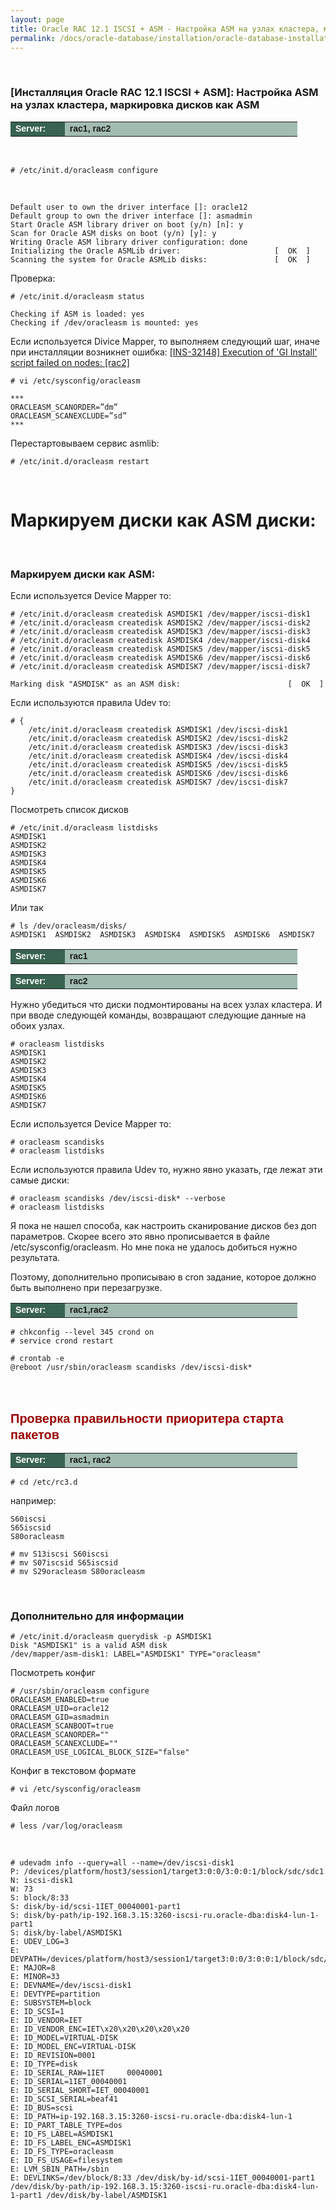 ```yaml
---
layout: page
title: Oracle RAC 12.1 ISCSI + ASM - Настройка ASM на узлах кластера, маркировка дисков как ASM
permalink: /docs/oracle-database/installation/oracle-database-installation/distributed/rac/linux/6.7/oracle/12.1/iscsi-asm/prepare-asm-discs/
---
```



<br/>

### [Инсталляция Oracle RAC 12.1 ISCSI + ASM]: Настройка ASM на узлах кластера, маркировка дисков как ASM


<table cellpadding="4" cellspacing="2" align="center" border="0" width="100%">

<tr>
<td style="color: rgb(255, 255, 255);" bgcolor="#386351" width="14%"><span style="font-family: Arial,Helvetica,sans-serif; font-size: 14px;"><strong>Server:</strong></span></td>
<td height="20" bgcolor="#a2bcb1" width="60%"><span style="font-family: Arial,Helvetica,sans-serif; font-size: 14px;"><strong>rac1, rac2</strong></span></td>
</tr>

</table>

<br/>

    # /etc/init.d/oracleasm configure

<br/>

    Default user to own the driver interface []: oracle12
    Default group to own the driver interface []: asmadmin
    Start Oracle ASM library driver on boot (y/n) [n]: y
    Scan for Oracle ASM disks on boot (y/n) [y]: y
    Writing Oracle ASM library driver configuration: done
    Initializing the Oracle ASMLib driver:                     [  OK  ]
    Scanning the system for Oracle ASMLib disks:               [  OK  ]


Проверка:

    # /etc/init.d/oracleasm status

    Checking if ASM is loaded: yes
    Checking if /dev/oracleasm is mounted: yes


Если используется Divice Mapper, то выполняем следующий шаг, иначе при инсталляции возникнет ошибка: <a href="http://oracledba.net/docs/errors/ins-32148/Execution-of-GI-Install-script-failed-on-nodes/">[INS-32148] Execution of 'GI Install' script failed on nodes: [rac2]</a>



    # vi /etc/sysconfig/oracleasm

    ***
	ORACLEASM_SCANORDER=”dm”
	ORACLEASM_SCANEXCLUDE=”sd”
    ***

Перестартовываем сервис asmlib:

	# /etc/init.d/oracleasm restart

<br/>


# Маркируем диски как ASM диски:

<table cellpadding="4" cellspacing="2" align="center" border="0" width="100%">

<tr>
<td style="color: rgb(255, 255, 255);" bgcolor="#386351" width="14%"><span style="font-family: Arial,Helvetica,sans-serif; font-size: 14px;"><strong>Server:</strong></span></td>
<td height="20" bgcolor="#a2bcb1" width="60%"><span style="font-family: Arial,Helvetica,sans-serif; font-size: 14px;"><strong>rac1</strong></span></td>
</tr>

<br/>

### Маркируем диски как ASM:


Если используется Device Mapper то:


    # /etc/init.d/oracleasm createdisk ASMDISK1 /dev/mapper/iscsi-disk1
    # /etc/init.d/oracleasm createdisk ASMDISK2 /dev/mapper/iscsi-disk2
    # /etc/init.d/oracleasm createdisk ASMDISK3 /dev/mapper/iscsi-disk3
    # /etc/init.d/oracleasm createdisk ASMDISK4 /dev/mapper/iscsi-disk4
    # /etc/init.d/oracleasm createdisk ASMDISK5 /dev/mapper/iscsi-disk5
    # /etc/init.d/oracleasm createdisk ASMDISK6 /dev/mapper/iscsi-disk6
    # /etc/init.d/oracleasm createdisk ASMDISK7 /dev/mapper/iscsi-disk7

    Marking disk "ASMDISK" as an ASM disk:                        [  OK  ]



Если используются правила Udev то:

    # {
		/etc/init.d/oracleasm createdisk ASMDISK1 /dev/iscsi-disk1
	    /etc/init.d/oracleasm createdisk ASMDISK2 /dev/iscsi-disk2
	    /etc/init.d/oracleasm createdisk ASMDISK3 /dev/iscsi-disk3
	    /etc/init.d/oracleasm createdisk ASMDISK4 /dev/iscsi-disk4
	    /etc/init.d/oracleasm createdisk ASMDISK5 /dev/iscsi-disk5
	    /etc/init.d/oracleasm createdisk ASMDISK6 /dev/iscsi-disk6
	    /etc/init.d/oracleasm createdisk ASMDISK7 /dev/iscsi-disk7
	}



Посмотреть список дисков

    # /etc/init.d/oracleasm listdisks
    ASMDISK1
    ASMDISK2
    ASMDISK3
    ASMDISK4
    ASMDISK5
    ASMDISK6
    ASMDISK7

Или так

    # ls /dev/oracleasm/disks/
    ASMDISK1  ASMDISK2  ASMDISK3  ASMDISK4  ASMDISK5  ASMDISK6  ASMDISK7


<table cellpadding="4" cellspacing="2" align="center" border="0" width="100%">

<tr>
	<td style="color: rgb(255, 255, 255);" bgcolor="#386351" width="14%"><span style="font-family: Arial,Helvetica,sans-serif; font-size: 14px;"><strong>Server:</strong></span></td>
	<td height="20" bgcolor="#a2bcb1" width="60%"><span style="font-family: Arial,Helvetica,sans-serif; font-size: 14px;"><strong>rac2</strong></span></td>
</tr>

</table>


Нужно убедиться что диски подмонтированы на всех узлах кластера. И при вводе следующей команды, возвращают следующие данные на обоих узлах.


    # oracleasm listdisks
    ASMDISK1
    ASMDISK2
    ASMDISK3
    ASMDISK4
    ASMDISK5
    ASMDISK6
    ASMDISK7



Если используется Device Mapper то:

    # oracleasm scandisks
    # oracleasm listdisks


Если используются правила Udev то, нужно явно указать, где лежат эти самые диски:  

    # oracleasm scandisks /dev/iscsi-disk* --verbose
    # oracleasm listdisks


Я пока не нашел способа, как настроить сканирование дисков без доп параметров. Скорее всего это явно прописывается в файле /etc/sysconfig/oracleasm. Но мне пока не удалось добиться нужно результата.

Поэтому, дополнительно прописываю в cron задание, которое должно быть выполнено при перезагрузке.


<table cellpadding="4" cellspacing="2" align="center" border="0" width="100%">

<tr>
	<td style="color: rgb(255, 255, 255);" bgcolor="#386351" width="14%"><span style="font-family: Arial,Helvetica,sans-serif; font-size: 14px;"><strong>Server:</strong></span></td>
	<td height="20" bgcolor="#a2bcb1" width="60%"><span style="font-family: Arial,Helvetica,sans-serif; font-size: 14px;"><strong>rac1,rac2</strong></span></td>
</tr>

</table>


    # chkconfig --level 345 crond on
    # service crond restart

    # crontab -e
    @reboot /usr/sbin/oracleasm scandisks /dev/iscsi-disk*




<br/><br/>

<span style="font-size: 20px; text-align: left; line-height: 130%; font-family: Arial,Helvetica,sans-serif; color: rgb(153, 0, 0);">
<strong>Проверка правильности приоритера старта пакетов</strong></span>

<table cellpadding="4" cellspacing="2" align="center" border="0" width="100%">

<tr>
	<td style="color: rgb(255, 255, 255);" bgcolor="#386351" width="14%"><span style="font-family: Arial,Helvetica,sans-serif; font-size: 14px;"><strong>Server:</strong></span></td>
	<td height="20" bgcolor="#a2bcb1" width="60%"><span style="font-family: Arial,Helvetica,sans-serif; font-size: 14px;"><strong>rac1, rac2</strong></span></td>
</tr>

</table>


	# cd /etc/rc3.d

например:

	S60iscsi
	S65iscsid
	S80oracleasm

    # mv S13iscsi S60iscsi
    # mv S07iscsid S65iscsid
    # mv S29oracleasm S80oracleasm


<br/>

### Дополнительно для информации


    # /etc/init.d/oracleasm querydisk -p ASMDISK1
    Disk "ASMDISK1" is a valid ASM disk
    /dev/mapper/asm-disk1: LABEL="ASMDISK1" TYPE="oracleasm"



Посмотреть конфиг

    # /usr/sbin/oracleasm configure
    ORACLEASM_ENABLED=true
    ORACLEASM_UID=oracle12
    ORACLEASM_GID=asmadmin
    ORACLEASM_SCANBOOT=true
    ORACLEASM_SCANORDER=""
    ORACLEASM_SCANEXCLUDE=""
    ORACLEASM_USE_LOGICAL_BLOCK_SIZE="false"

Конфиг в текстовом формате

    # vi /etc/sysconfig/oracleasm

Файл логов

    # less /var/log/oracleasm

<br/>

    # udevadm info --query=all --name=/dev/iscsi-disk1
    P: /devices/platform/host3/session1/target3:0:0/3:0:0:1/block/sdc/sdc1
    N: iscsi-disk1
    W: 73
    S: block/8:33
    S: disk/by-id/scsi-1IET_00040001-part1
    S: disk/by-path/ip-192.168.3.15:3260-iscsi-ru.oracle-dba:disk4-lun-1-part1
    S: disk/by-label/ASMDISK1
    E: UDEV_LOG=3
    E: DEVPATH=/devices/platform/host3/session1/target3:0:0/3:0:0:1/block/sdc/sdc1
    E: MAJOR=8
    E: MINOR=33
    E: DEVNAME=/dev/iscsi-disk1
    E: DEVTYPE=partition
    E: SUBSYSTEM=block
    E: ID_SCSI=1
    E: ID_VENDOR=IET
    E: ID_VENDOR_ENC=IET\x20\x20\x20\x20\x20
    E: ID_MODEL=VIRTUAL-DISK
    E: ID_MODEL_ENC=VIRTUAL-DISK
    E: ID_REVISION=0001
    E: ID_TYPE=disk
    E: ID_SERIAL_RAW=1IET     00040001
    E: ID_SERIAL=1IET_00040001
    E: ID_SERIAL_SHORT=IET_00040001
    E: ID_SCSI_SERIAL=beaf41
    E: ID_BUS=scsi
    E: ID_PATH=ip-192.168.3.15:3260-iscsi-ru.oracle-dba:disk4-lun-1
    E: ID_PART_TABLE_TYPE=dos
    E: ID_FS_LABEL=ASMDISK1
    E: ID_FS_LABEL_ENC=ASMDISK1
    E: ID_FS_TYPE=oracleasm
    E: ID_FS_USAGE=filesystem
    E: LVM_SBIN_PATH=/sbin
    E: DEVLINKS=/dev/block/8:33 /dev/disk/by-id/scsi-1IET_00040001-part1 /dev/disk/by-path/ip-192.168.3.15:3260-iscsi-ru.oracle-dba:disk4-lun-1-part1 /dev/disk/by-label/ASMDISK1
